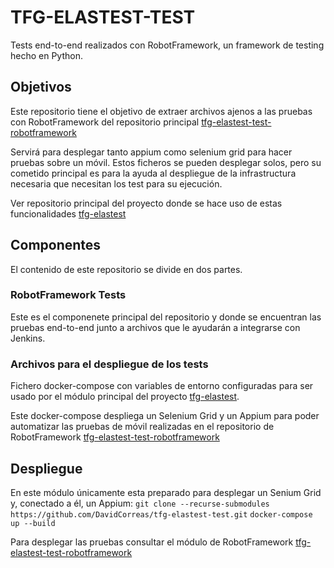 # TFG-ELASTEST-TEST
Tests end-to-end realizados con RobotFramework, un framework de testing hecho en Python.

## Objetivos
Este repositorio tiene el objetivo de extraer archivos ajenos a las pruebas con RobotFramework
del repositorio principal [tfg-elastest-test-robotframework][tfg-elastest-test-robotframework]

Servirá para desplegar tanto appium como selenium grid para hacer pruebas sobre un móvil. Estos ficheros
se pueden desplegar solos, pero su cometido principal es para la ayuda al despliegue de la infrastructura
necesaria que necesitan los test para su ejecución.

Ver repositorio principal del proyecto donde se hace uso de estas funcionalidades [tfg-elastest][tfg-elastest]

## Componentes
El contenido de este repositorio se divide en dos partes.

### RobotFramework Tests
Este es el componenete principal del repositorio y donde se encuentran las pruebas end-to-end junto 
a archivos que le ayudarán a integrarse con Jenkins.

### Archivos para el despliegue de los tests
Fichero docker-compose con variables de entorno configuradas para ser usado por el módulo principal del
proyecto [tfg-elastest][tfg-elastest].

Este docker-compose despliega un Selenium Grid y un Appium para poder automatizar las pruebas de móvil 
realizadas en el repositorio de RobotFramework [tfg-elastest-test-robotframework][tfg-elastest-test-robotframework]


## Despliegue
En este módulo únicamente esta preparado para desplegar un Senium Grid y, conectado a él, un Appium:
```git clone --recurse-submodules https://github.com/DavidCorreas/tfg-elastest-test.git```
`docker-compose up --build`

Para desplegar las pruebas consultar el módulo de RobotFramework [tfg-elastest-test-robotframework][tfg-elastest-test-robotframework]


[tfg-elastest-test-robotframework]: https://github.com/DavidCorreas/tfg-elastest-test-robotframework
[tfg-elastest]: https://github.com/DavidCorreas/tfg-elastest
